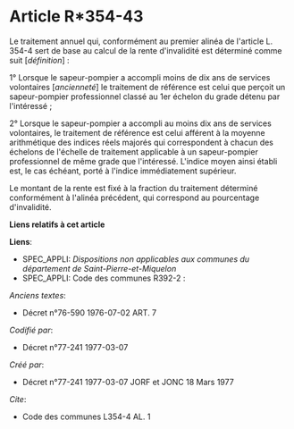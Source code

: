 # Article R*354-43

Le traitement annuel qui, conformément au premier alinéa de l'article L. 354-4 sert de base au calcul de la rente
d'invalidité est déterminé comme suit [*définition*] :

1° Lorsque le sapeur-pompier a accompli moins de dix ans de services volontaires [*ancienneté*] le traitement de référence
est celui que perçoit un sapeur-pompier professionnel classé au 1er échelon du grade détenu par l'intéressé ;

2° Lorsque le sapeur-pompier a accompli au moins dix ans de services volontaires, le traitement de référence est celui
afférent à la moyenne arithmétique des indices réels majorés qui correspondent à chacun des échelons de l'échelle de
traitement applicable à un sapeur-pompier professionnel de même grade que l'intéressé. L'indice moyen ainsi établi est, le
cas échéant, porté à l'indice immédiatement supérieur.

Le montant de la rente est fixé à la fraction du traitement déterminé conformément à l'alinéa précédent, qui correspond au
pourcentage d'invalidité.

**Liens relatifs à cet article**

**Liens**:

  - SPEC_APPLI: *Dispositions non applicables aux communes du département de Saint-Pierre-et-Miquelon*
  - SPEC_APPLI: Code des communes R392-2 :

_Anciens textes_:

  - Décret n°76-590 1976-07-02 ART. 7

_Codifié par_:

  - Décret n°77-241 1977-03-07

_Créé par_:

  - Décret n°77-241 1977-03-07 JORF et JONC 18 Mars 1977

_Cite_:

  - Code des communes L354-4 AL. 1

